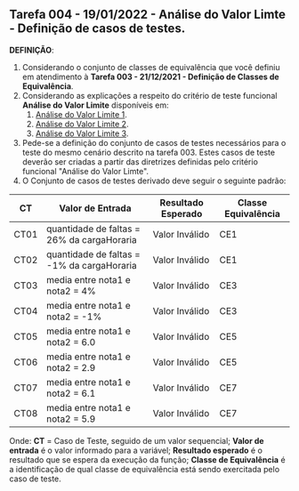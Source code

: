 ## Tarefa 004 - 19/01/2022 - Análise do Valor Limte - Definição de casos de testes.

**DEFINIÇÃO**:

1. Considerando o conjunto de classes de equivalência que você definiu em atendimento à **Tarefa 003 - 21/12/2021 - Definição de Classes de Equivalência**.
2. Considerando as explicações a respeito do critério de teste funcional **Análise do Valor Limite** disponíveis em:
   1. [Análise do Valor Limite 1](https://viniciuspessoni.com/2020/03/15/analise-do-valor-limite/).
   2. [Análise do Valor Limite 2](https://www.youtube.com/watch?v=EQU5ODvmwzs).
   3. [Análise do Valor Limite 3](https://www.youtube.com/watch?v=jX7uyaTAn-k).
3. Pede-se a definição do conjunto de casos de testes necessários para o teste do mesmo cenário descrito na tarefa 003. Estes casos de teste deverão ser criadas a partir das diretrizes definidas pelo critério funcional "Análise do Valor Limte".
4. O Conjunto de casos de testes derivado deve seguir o seguinte padrão:

| CT   | Valor de Entrada                           | Resultado Esperado | Classe Equivalência |
| ---- | ------------------------------------------ | ------------------ | ------------------- |
| CT01 | quantidade de faltas = 26% da cargaHoraria | Valor Inválido     | CE1                 |
| CT02 | quantidade de faltas = -1% da cargaHoraria | Valor Inválido     | CE1                 |
| CT03 | media entre nota1 e nota2 = 4%             | Valor Inválido     | CE3                 |
| CT04 | media entre nota1 e nota2 = -1%            | Valor Inválido     | CE3                 |
| CT05 | media entre nota1 e nota2 = 6.0            | Valor Inválido     | CE5                 |
| CT06 | media entre nota1 e nota2 = 2.9            | Valor Inválido     | CE5                 |
| CT07 | media entre nota1 e nota2 = 6.1            | Valor Inválido     | CE7                 |
| CT08 | media entre nota1 e nota2 = 5.9            | Valor Inválido     | CE7                 |

Onde:
**CT** = Caso de Teste, seguido de um valor sequencial;
**Valor de entrada** é o valor informado para a variável;
**Resultado esperado** é o resultado que se espera da execução da função;
**Classe de Equivalência** é a identificação de qual classe de equivalência está sendo exercitada pelo caso de teste.
